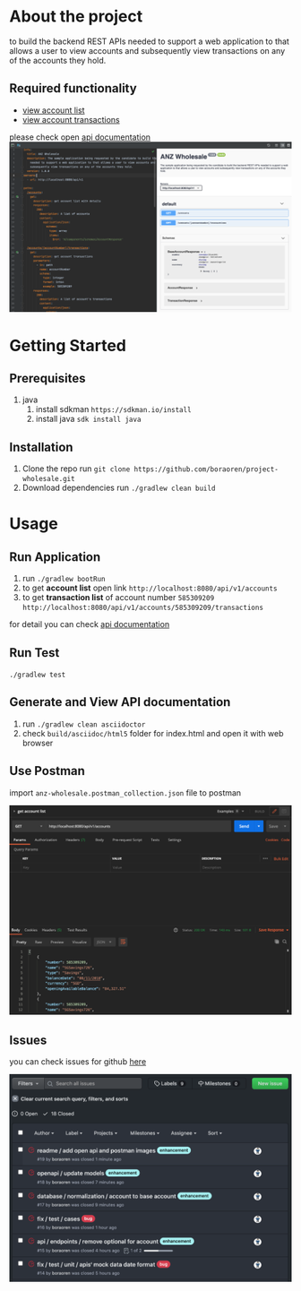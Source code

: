 # About the project

to build the backend REST APIs needed to support a web application 
to that allows a user to view accounts and subsequently view 
transactions on any of the accounts they hold.

## Required functionality

- [view account list](http://localhost:8080/accounts)
- [view account transactions](http://localhost:8080/api/v1/accounts/585309209/transactions)

please check open [api documentation](anz-wholesale-api.yaml)
![open api documentation](documents/anz-open-api.png)


# Getting Started

## Prerequisites

1. java
    1. install sdkman `https://sdkman.io/install`
    1. install java `sdk install java`

## Installation
1. Clone the repo
run `git clone https://github.com/boraoren/project-wholesale.git`
1. Download dependencies
run `./gradlew clean build`

# Usage

## Run Application
1. run `./gradlew bootRun`
2. to get __account list__ open link 
`http://localhost:8080/api/v1/accounts`
3. to get __transaction list__ of account number `585309209` 
`http://localhost:8080/api/v1/accounts/585309209/transactions`

for detail you can check [api documentation](#generate-and-view-api-documentation)

## Run Test
`./gradlew test`

## Generate and View API documentation
1. run `./gradlew clean asciidoctor`
2. check `build/asciidoc/html5` folder for index.html 
and open it with web browser

## Use Postman
import `anz-wholesale.postman_collection.json` file to postman

![postman](documents/postman.png)


## Issues
you can check issues for github [here](https://github.com/boraoren/project-wholesale/issues?q=)

![github issues](documents/github-issues.png)
 


